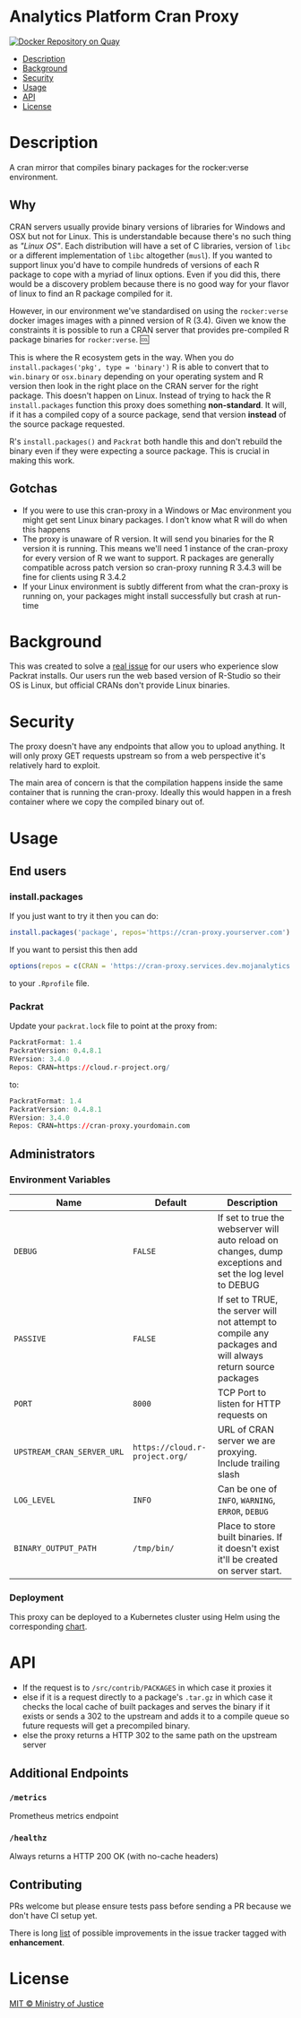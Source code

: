 # Analytics Platform Cran Proxy

[![Docker Repository on Quay](https://quay.io/repository/mojanalytics/cran-proxy/status "Docker Repository on Quay")](https://quay.io/repository/mojanalytics/cran-proxy)

- [Description](#description)
- [Background](#background)
- [Security](#security)
- [Usage](#usage)
- [API](#api)
- [License](#license)

# Description

A cran mirror that compiles binary packages for the rocker:verse environment.

## Why

CRAN servers usually provide binary versions of libraries for Windows and OSX
but not for Linux. This is understandable because there's no such thing as
*"Linux OS"*. Each distribution will have a set of C libraries, version of
`libc` or a different implementation of `libc` altogether (`musl`). If you
wanted to support linux you'd have to compile hundreds of versions of each
R package to cope with a myriad of linux options. Even if you did this,
there would be a discovery problem because there is no good way for your
flavor of linux to find an R package compiled for it.

However, in our environment we've standardised on using the `rocker:verse`
docker images images with a pinned version of R (3.4). Given we know the
constraints it is possible to run a CRAN server that provides pre-compiled
R package binaries for `rocker:verse`. 🆒

This is where the R ecosystem gets in the way. When you do
`install.packages('pkg', type = 'binary')` R is able to convert that to
`win.binary` or `osx.binary` depending on your operating system and R version
then look in the right place on the CRAN server for the right package. This
doesn't happen on Linux. Instead of trying to hack the R `install.packages`
function this proxy does something **non-standard**. It will, if it has a
compiled copy of a source package, send that version **instead** of the source
package requested.

R's `install.packages()` and `Packrat` both handle this and don't rebuild the
binary even if they were expecting a source package. This is crucial in making
this work.

## Gotchas

-   If you were to use this cran-proxy in a Windows or Mac environment you might
    get sent Linux binary packages. I don't know what R will do when this
    happens
-   The proxy is unaware of R version. It will send you binaries for the R
    version it is running. This means we'll need 1 instance of the cran-proxy
    for every version of R we want to support. R packages are generally
    compatible across patch version so cran-proxy running R 3.4.3 will be fine
    for clients using R 3.4.2
-   If your Linux environment is subtly different from what the cran-proxy is
    running on, your packages might install successfully but crash at run-time

# Background

This was created to solve a [real
issue](https://github.com/ministryofjustice/analytics-platform/issues/3) for our
users who experience slow Packrat installs. Our users run the web based version
of R-Studio so their OS is Linux, but official CRANs don't provide Linux
binaries.

# Security

The proxy doesn't have any endpoints that allow you to upload anything. It will
only proxy GET requests upstream so from a web perspective it's relatively hard
to exploit. 

The main area of concern is that the compilation happens inside the
same container that is running the cran-proxy. 
Ideally this would happen in a
fresh container where we copy the compiled binary out of.

# Usage

## End users

### install.packages

If you just want to try it then you can do:

```R
install.packages('package', repos='https://cran-proxy.yourserver.com')
```

If you want to persist this then add

```R
options(repos = c(CRAN = 'https://cran-proxy.services.dev.mojanalytics.xyz'), download.file.method = 'libcurl')
```

to your `.Rprofile` file.

### Packrat

Update your `packrat.lock` file to point at the proxy from:

```R
PackratFormat: 1.4
PackratVersion: 0.4.8.1
RVersion: 3.4.0
Repos: CRAN=https://cloud.r-project.org/
```

to:

```R
PackratFormat: 1.4
PackratVersion: 0.4.8.1
RVersion: 3.4.0
Repos: CRAN=https://cran-proxy.yourdomain.com
```

## Administrators

### Environment Variables

| Name | Default | Description |
|------------------------- |------------------------------ |-------------------------------------------------------------------------------------------------------- |
| `DEBUG` | `FALSE` | If set to true the webserver will auto reload on changes, dump exceptions and set the log level to DEBUG |
| `PASSIVE` | `FALSE` | If set to TRUE, the server will not attempt to compile any packages and will always return source packages |
| `PORT` | `8000` | TCP Port to listen for HTTP requests on |
| `UPSTREAM_CRAN_SERVER_URL` | `https://cloud.r-project.org/` | URL of CRAN server we are proxying. <span class="underline">Include trailing slash</span> |
| `LOG_LEVEL` | `INFO` | Can be one of `INFO`, `WARNING`, `ERROR`, `DEBUG` |
| `BINARY_OUTPUT_PATH` | `/tmp/bin/` | Place to store built binaries. If it doesn't exist it'll be created on server start. |

### Deployment

This proxy can be deployed to a Kubernetes cluster using Helm using the
corresponding
[chart](https://github.com/ministryofjustice/analytics-platform-helm-charts/tree/master/charts/cran-proxy).

# API

-   If the request is to `/src/contrib/PACKAGES` in which case it proxies it
-   else if it is a request directly to a package's `.tar.gz` in which case it
    checks the local cache of built packages and serves the binary if it exists or
    sends a 302 to the upstream and adds it to a compile queue so future requests
    will get a precompiled binary.
-   else the proxy returns a HTTP 302 to the same path on the upstream server 

## Additional Endpoints

### `/metrics`

Prometheus metrics endpoint

### `/healthz`

Always returns a HTTP 200 OK (with no-cache headers)

## Contributing

PRs welcome but please ensure tests pass before sending a PR because we don't
have CI setup yet.

There is long [list](../issues?q=label%253Aenhancement) of possible improvements
in the issue tracker tagged with **enhancement**.

# License

[MIT © Ministry of Justice](../LICENSE)

